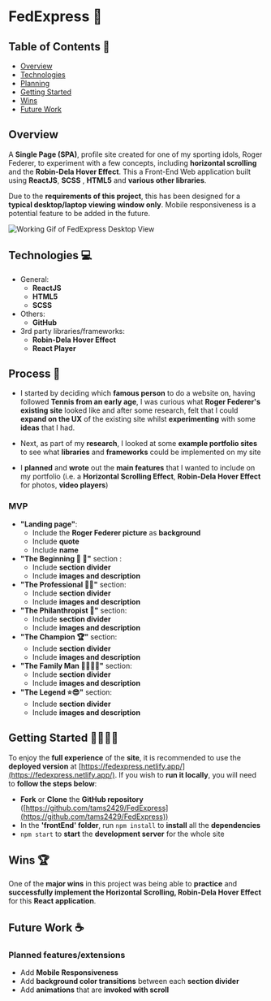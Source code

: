 # FedExpress 🎾

## Table of Contents 📖

- [Overview](#overview "Goto overview")
- [Technologies](#technologies)
- [Planning](#planning)
- [Getting Started](#getting-started)
- [Wins](#wins)
- [Future Work](#future-work)

## Overview

A **Single Page (SPA)**, profile site created for one of my sporting idols, Roger Federer, to experiment with a few concepts, including **horizontal scrolling** and the **Robin-Dela Hover Effect**. This a Front-End Web application built using **ReactJS**, **SCSS** , **HTML5** and **various other libraries**.

Due to the **requirements of this project**, this has been designed for a **typical desktop/laptop viewing window only**. Mobile responsiveness is a potential feature to be added in the future.

![Working Gif of FedExpress Desktop View](/frontEnd/ReadmeResources/FedExpress-GIF.gif)


## Technologies 💻

- General:
    - **ReactJS**
    - **HTML5**
    - **SCSS**
- Others:
    - **GitHub**
- 3rd party libraries/frameworks:
    - **Robin-Dela Hover Effect**
    - **React Player**

## Process 📝
- I started by deciding which **famous person** to do a website on, having followed **Tennis from an early age**, I was curious what **Roger Federer's existing site** looked like and after some research, felt that I could **expand on the UX** of the existing site whilst **experimenting** with some **ideas** that I had.

- Next, as part of my **research**, I looked at some **example portfolio sites** to see what **libraries** and **frameworks** could be implemented on my site
- I **planned** and **wrote** out the **main features** that I wanted to include on my portfolio (i.e. a **Horizontal Scrolling Effect**, **Robin-Dela Hover Effect** for photos, **video players**)

### MVP

- **"Landing page"**:
    - Include the **Roger Federer picture** as **background**
    - Include **quote**
    - Include **name**
- **"The Beginning 👶 :baby_bottle:"** section :
    - Include **section divider**
    - Include **images and description**
- **"The Professional :man_in_tuxedo:"** section:
    - Include **section divider**
    - Include **images and description**
- **"The Philanthropist :gift:"** section:
    - Include **section divider**
    - Include **images and description**
- **"The Champion :trophy:"** section:
    - Include **section divider**
    - Include **images and description**
- **"The Family Man :family_man_man_boy_boy:"** section:
    - Include **section divider**
    - Include **images and description**
- **"The Legend :star::sunglasses:"** section:
    - Include **section divider**
    - Include **images and description**

## Getting Started 🏃‍♂️🏃‍♀️

To enjoy the **full experience** of the **site**, it is recommended to use the **deployed version** at [https://fedexpress.netlify.app/](https://fedexpress.netlify.app/). If you wish to **run it locally**, you will need to **follow the steps below**:

- **Fork** or **Clone** the **GitHub repository** ([https://github.com/tams2429/FedExpress](https://github.com/tams2429/FedExpress))
- In the **'frontEnd' folder**, run `npm install` to **install** all the **dependencies**
- `npm start` to **start** the **development server** for the whole site

## Wins 🏆

One of the **major wins** in this project was being able to **practice** and **successfully implement the Horizontal Scrolling, Robin-Dela Hover Effect** for this **React application**.

## Future Work ☕

### Planned features/extensions

- Add **Mobile Responsiveness**
- Add **background color transitions** between each **section divider**
- Add **animations** that are **invoked with scroll**
